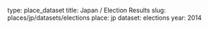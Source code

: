 type: place_dataset
title: Japan / Election Results
slug: places/jp/datasets/elections
place: jp
dataset: elections
year: 2014
